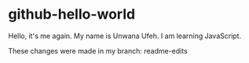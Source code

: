 # github-hello-world
Hello, it's me again.
My name is Unwana Ufeh. I am learning JavaScript.

These changes were made in my branch: readme-edits
